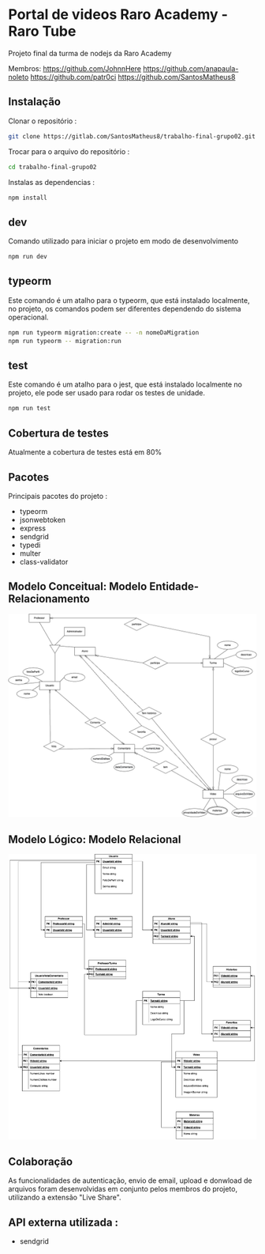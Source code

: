 # Portal de videos Raro Academy - Raro Tube

Projeto final da turma de nodejs da Raro Academy

Membros: https://github.com/JohnnHere
         https://github.com/anapaula-noleto
         https://github.com/patr0ci
         https://github.com/SantosMatheus8

## Instalação

Clonar o repositório :

```bash
git clone https://gitlab.com/SantosMatheus8/trabalho-final-grupo02.git
```

Trocar para o arquivo do repositório :

```bash
cd trabalho-final-grupo02
```

Instalas as dependencias :

```bash
npm install
```

## dev

Comando utilizado para iniciar o projeto em modo de desenvolvimento

```bash
npm run dev
```

## typeorm

Este comando é um atalho para o typeorm, que está instalado localmente, no projeto, os comandos podem ser diferentes dependendo do sistema operacional.

```bash
npm run typeorm migration:create -- -n nomeDaMigration
npm run typeorm -- migration:run
```

## test

Este comando é um atalho para o jest, que está instalado localmente no projeto, ele pode ser usado para rodar os testes de unidade.

```bash
npm run test
```

## Cobertura de testes

Atualmente a cobertura de testes está em 80%

## Pacotes

Principais pacotes do projeto :

- typeorm
- jsonwebtoken
- express
- sendgrid
- typedi
- multer
- class-validator

## Modelo Conceitual: Modelo Entidade-Relacionamento

![ModeloEntidadeRelacionamento](modeloEntidadeRelacionamento.png)

## Modelo Lógico: Modelo Relacional

![ModeloLogico](modeloLogico.png)

## Colaboração

As funcionalidades de autenticação, envio de email, upload e donwload de arquivos foram desenvolvidas em conjunto pelos membros do projeto, utilizando a extensão "Live Share".

## API externa utilizada :

- sendgrid
